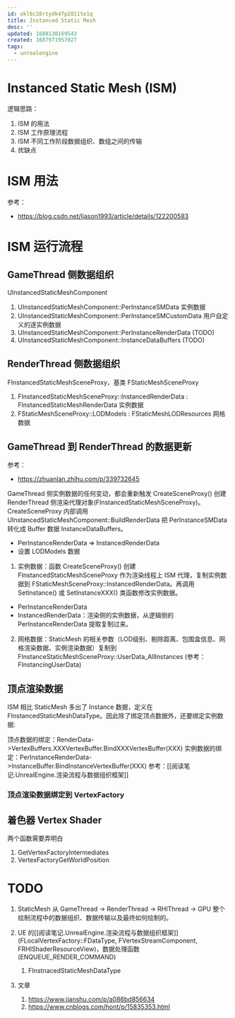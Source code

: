 ```yaml
---
id: okl6c28rtydk4fp2811te1q
title: Instanced Static Mesh
desc: ''
updated: 1688130169543
created: 1687971957027
tags:
  - unrealengine
---
```


# Instanced Static Mesh (ISM) 
逻辑思路：
1. ISM 的用法
2. ISM 工作原理流程
3. ISM 不同工作阶段数据组织、数组之间的传输
4. 优缺点

# ISM 用法
参考：
- https://blog.csdn.net/ljason1993/article/details/122200583

# ISM 运行流程

## GameThread 侧数据组织
UInstancedStaticMeshComponent

1. UInstancedStaticMeshComponent::PerInstanceSMData 实例数据
2. UInstancedStaticMeshComponent::PerInstanceSMCustomData 用户自定义的逐实例数据
3. UInstancedStaticMeshComponent::PerInstanceRenderData (TODO)
4. UInstancedStaticMeshComponent::InstanceDataBuffers (TODO)

## RenderThread 侧数据组织
FInstancedStaticMeshSceneProxy，基类 FStaticMeshSceneProxy

1. FInstancedStaticMeshSceneProxy::InstancedRenderData : FInstancedStaticMeshRenderData 实例数据
2. FStaticMeshSceneProxy::LODModels : FStaticMeshLODResources 网格数据

## GameThread 到 RenderThread 的数据更新
参考：
- https://zhuanlan.zhihu.com/p/339732645

GameThread 侧实例数据的任何变动，都会重新触发 CreateSceneProxy() 创建 RenderThread 侧渲染代理对象(FInstancedStaticMeshSceneProxy)。CreateSceneProxy 内部调用 UInstancedStaticMeshComponent::BuildRenderData 把 PerInstanceSMData 转化成 Buffer 数据 InstanceDataBuffers。

- PerInstanceRenderData => InstancedRenderData
- 设置 LODModels 数据

1. 实例数据：函数 CreateSceneProxy() 创建 FInstancedStaticMeshSceneProxy 作为渲染线程上 ISM 代理，复制实例数据到 FStaticMeshSceneProxy::InstancedRenderData。再调用 SetInstance() 或 SetInstanceXXX() 类函数修改实例数据。
- PerInstanceRenderData
- InstancedRenderData：渲染侧的实例数据，从逻辑侧的 PerInstanceRenderData 提取复制过来。

2. 网格数据：StaticMesh 的相关参数（LOD级别、剔除距离、包围盒信息、网格渲染数据、实例渲染数据）复制到 FInstanceStaticMeshSceneProxy::UserData_AllInstances (参考：FInstancingUserData)

## 顶点渲染数据

ISM 相比 StaticMesh 多出了 Instance 数据，定义在 FInstancedStaticMeshDataType。因此除了绑定顶点数据外，还要绑定实例数据:

顶点数据的绑定：RenderData->VertexBuffers.XXXVertexBuffer.BindXXXVertexBuffer(XXX)
实例数据的绑定：PerInstanceRenderData->InstanceBuffer.BindInstanceVertexBuffer(XXX)
参考：[[阅读笔记.UnrealEngine.渲染流程与数据组织框架]]

### 顶点渲染数据绑定到 VertexFactory

## 着色器 Vertex Shader

两个函数需要弄明白
1. GetVertexFactoryIntermediates
2. VertexFactoryGetWorldPosition

# TODO
1. StaticMesh 从 GameThread -> RenderThread -> RHIThread -> GPU 整个绘制流程中的数据组织、数据传输以及最终如何绘制的。
2. UE 的[[阅读笔记.UnrealEngine.渲染流程与数据组织框架]](FLocalVertexFactory::FDataType, FVertexStreamComponent, FRHIShaderResourceView)，数据处理函数(ENQUEUE_RENDER_COMMAND)
   1. FInstnacedStaticMeshDataType

3. 文章
   1. https://www.jianshu.com/p/a086bd856634
   2. https://www.cnblogs.com/hont/p/15835353.html